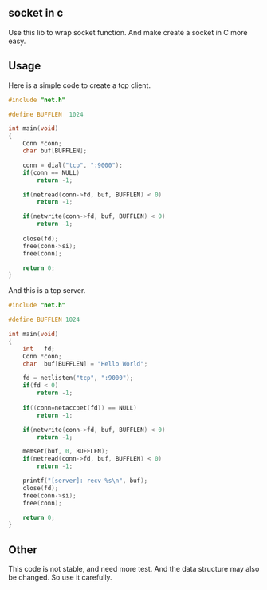 ## socket in c

Use this lib to wrap socket function. And make create a socket in C more easy.

## Usage

Here is a simple code to create a tcp client.

```c
#include "net.h"

#define BUFFLEN  1024

int main(void)
{
	Conn *conn;
	char buf[BUFFLEN];

	conn = dial("tcp", ":9000");
	if(conn == NULL)
		return -1;

	if(netread(conn->fd, buf, BUFFLEN) < 0)
		return -1;

	if(netwrite(conn->fd, buf, BUFFLEN) < 0)
		return -1;
	
	close(fd);
	free(conn->si);
	free(conn);

	return 0;
}
```

And this is a tcp server.

```c
#include "net.h"

#define BUFFLEN 1024

int main(void)
{
	int   fd;
	Conn *conn;
	char  buf[BUFFLEN] = "Hello World";

	fd = netlisten("tcp", ":9000");
	if(fd < 0)
		return -1;
	
	if((conn=netaccpet(fd)) == NULL)
		return -1;

	if(netwrite(conn->fd, buf, BUFFLEN) < 0)
		return -1;

	memset(buf, 0, BUFFLEN);
	if(netread(conn->fd, buf, BUFFLEN) < 0)
		return -1;

	printf("[server]: recv %s\n", buf);
	close(fd);
	free(conn->si);
	free(conn);

	return 0;
}
```

## Other
This code is not stable, and need more test. And the data structure may also be changed. So use it carefully.

